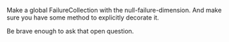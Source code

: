 Make a global FailureCollection with the null-failure-dimension.
And make sure you have some method to explicitly decorate it.

Be brave enough to ask that open question.
